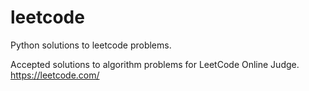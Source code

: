 # leetcode
Python solutions to leetcode problems.

Accepted solutions to algorithm problems for LeetCode Online Judge.
https://leetcode.com/
